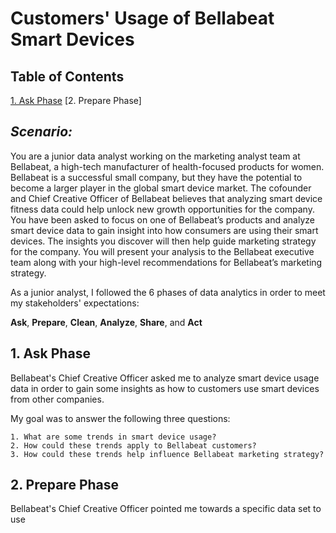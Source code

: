 # Customers' Usage of Bellabeat Smart Devices

## Table of Contents

[1. Ask Phase](#markdown-header-1._ask-phase)
[2. Prepare Phase]

## ***Scenario:***

You are a junior data analyst working on the marketing analyst team at Bellabeat, a high-tech manufacturer of health-focused
products for women. Bellabeat is a successful small company, but they have the potential to become a larger player in the
global smart device market. The cofounder and Chief Creative Officer of Bellabeat believes that analyzing smart
device fitness data could help unlock new growth opportunities for the company. You have been asked to focus on one of
Bellabeat’s products and analyze smart device data to gain insight into how consumers are using their smart devices. The
insights you discover will then help guide marketing strategy for the company. You will present your analysis to the Bellabeat
executive team along with your high-level recommendations for Bellabeat’s marketing strategy.

As a junior analyst, I followed the 6 phases of data analytics in order to meet my stakeholders' expectations:

**Ask**, 
**Prepare**, 
**Clean**,
**Analyze**,
**Share**, and
**Act**

## 1. Ask Phase

Bellabeat's Chief Creative Officer asked me to analyze smart device usage data in order to gain some insights as how to customers use smart devices from other companies. 

My goal was to answer the following three questions:

    1. What are some trends in smart device usage?
    2. How could these trends apply to Bellabeat customers?
    3. How could these trends help influence Bellabeat marketing strategy?

## 2. Prepare Phase

Bellabeat's Chief Creative Officer pointed me towards a specific data set to use 
    
